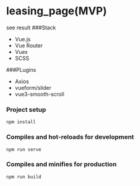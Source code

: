 # leasing_page(MVP)
see result
###Stack
- Vue.js
- Vue Router
- Vuex
- SCSS

###PLugins
- Axios
- vueform/slider
- vue3-smooth-scroll

### Project setup
```
npm install
```

### Compiles and hot-reloads for development
```
npm run serve
```

### Compiles and minifies for production
```
npm run build
```